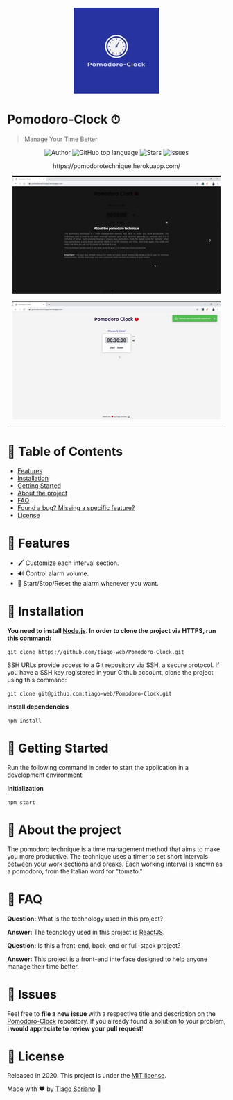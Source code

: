 <p align="center">
   <img src=".github/pomodoro-logo.jpg"/>
</p>

# Pomodoro-Clock ⏱

> Manage Your Time Better


<p align="center">
   <a href="https://github.com/tiago-web" style="text-decoration: none">
    <img alt="Author" src="https://img.shields.io/badge/Author-tiago--web-3f51b5" />
   </a>
   
   <a href="#" style="text-decoration: none">
    <img alt="GitHub top language" src="https://img.shields.io/github/languages/top/tiago-web/Pomodoro-Clock?color=3f51b5" />
   </a>
   
   <a href="https://github.com/tiago-web/Pomodoro-Clock/stargazers" style="text-decoration: none">
    <img alt="Stars" src="https://img.shields.io/github/stars/tiago-web/Pomodoro-Clock?color=3f51b5&style=flat" />
   </a>
   
   <a href="https://github.com/tiago-web/Pomodoro-Clock/issues" style="text-decoration: none">
    <img alt="Issues" src="https://img.shields.io/github/issues/tiago-web/Pomodoro-Clock?color=3f51b5&style=flat" />
   </a>
</p>

<p align="center">https://pomodorotechnique.herokuapp.com/</p>

<p align="center"><img src=".github/pomodoro1.gif?raw=true"/></p>
<p align="center"><img src=".github/pomodoro2.gif?raw=true"/></p>


---

# :pushpin: Table of Contents

* [Features](#link-features)
* [Installation](#construction_worker-installation)
* [Getting Started](#checkered_flag-getting-started)
* [About the project](#speech_balloon-about-the-project)
* [FAQ](#postbox-faq)
* [Found a bug? Missing a specific feature?](#hammer-issues)
* [License](#book-license)


# :link: Features

* 🖌 Customize each interval section.
* 🔊 Control alarm volume.
* 🚦 Start/Stop/Reset the alarm whenever you want.

# :construction_worker: Installation

**You need to install [Node.js](https://nodejs.org/en/download/). In order to clone the project via HTTPS, run this command:**

```git clone https://github.com/tiago-web/Pomodoro-Clock.git```

SSH URLs provide access to a Git repository via SSH, a secure protocol. If you have a SSH key registered in your Github account, clone the project using this command:

```git clone git@github.com:tiago-web/Pomodoro-Clock.git```

**Install dependencies**

```npm install```

# :checkered_flag: Getting Started

Run the following command in order to start the application in a development environment:

**Initialization**

```npm start```

# :speech_balloon: About the project

The pomodoro technique is a time management method that aims to make you more productive. The technique uses a timer to set short intervals between your work sections and breaks. Each working interval is known as a pomodoro, from the Italian word for "tomato." 

# :postbox: FAQ

**Question:** What is the technology used in this project?

**Answer:** The tecnology used in this project is [ReactJS](https://reactjs.org/).

**Question:** Is this a front-end, back-end or full-stack project?

**Answer:** This project is a front-end interface designed to help anyone manage their time better.

# :hammer: Issues

Feel free to **file a new issue** with a respective title and description on the [Pomodoro-Clock](https://github.com/tiago-web/Pomodoro-Clock/issues) repository. If you already found a solution to your problem, **i would appreciate to review your pull request**!

# :book: License

Released in 2020.
This project is under the [MIT license](https://github.com/tiago-web/Pomodoro-Clock/blob/master/LICENSE).

Made with ❤️ by [Tiago Soriano](https://github.com/tiago-web) 🚀
